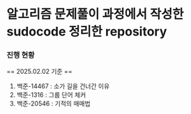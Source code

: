 # 알고리즘 문제풀이 과정에서 작성한 sudocode 정리한 repository

### 진행 현황
== 2025.02.02 기준 ==
1. 백준-14467 : 소가 길을 건너간 이유
2. 백준-1316 : 그룹 단어 체커 
3. 백준-20546 : 기적의 매매법
